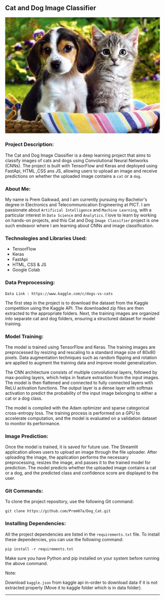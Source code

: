 ## Cat and Dog Image Classifier

![dog and cat image](data/images/readme.jpg)

### Project Description:

The Cat and Dog Image Classifier is a deep learning project that aims to classify images of cats and dogs using Convolutional Neural Networks (CNNs). The project is built with TensorFlow and Keras and deployed using FastApi, HTML ,CSS ans JS, allowing users to upload an image and receive predictions on whether the uploaded image contains a `cat` or a `dog`.

### About Me:

My name is Prem Gaikwad, and I am currently pursuing my Bachelor's degree in Electronics and Telecommunication Engineering at PICT. I am passionate about `Artificial Intelligence` and `Machine Learning`, with a particular interest in `Data Science` and `Analytics`. I love to learn by working on hands-on projects, and this Cat and Dog `Image Classifier` project is one such endeavor where I am learning about CNNs and image classification.

### Technologies and Libraries Used:

- TensorFlow
- Keras
- FastApi
- HTML, CSS & JS
- Google Colab

### Data Preprocessing:

`Data Link : https://www.kaggle.com/c/dogs-vs-cats`

The first step in the project is to download the dataset from the Kaggle competition using the Kaggle API. The downloaded zip files are then extracted to the appropriate folders. Next, the training images are organized into separate cat and dog folders, ensuring a structured dataset for model training.

### Model Training:

The model is trained using TensorFlow and Keras. The training images are preprocessed by resizing and rescaling to a standard image size of 80x80 pixels. Data augmentation techniques such as random flipping and rotation are applied to augment the training data and improve model generalization.

The CNN architecture consists of multiple convolutional layers, followed by max-pooling layers, which helps in feature extraction from the input images. The model is then flattened and connected to fully connected layers with ReLU activation functions. The output layer is a dense layer with softmax activation to predict the probability of the input image belonging to either a cat or a dog class.

The model is compiled with the Adam optimizer and sparse categorical cross-entropy loss. The training process is performed on a GPU to accelerate computation, and the model is evaluated on a validation dataset to monitor its performance.

### Image Prediction:

Once the model is trained, it is saved for future use. The Streamlit application allows users to upload an image through the file uploader. After uploading the image, the application performs the necessary preprocessing, resizes the image, and passes it to the trained model for prediction. The model predicts whether the uploaded image contains a cat or a dog, and the predicted class and confidence score are displayed to the user.

### Git Commands:

To clone the project repository, use the following Git command:

```
git clone https://github.com/Prem07a/Dog_Cat.git
```

### Installing Dependencies:

All the project dependencies are listed in the `requirements.txt` file. To install these dependencies, you can use the following command:

```
pip install -r requirements.txt
```

Make sure you have Python and pip installed on your system before running the above command.

Note: 

Download `kaggle.json` from kaggle api in-order to download data if it is not extracted properly (Move it to kaggle folder which is in data folder).

---

